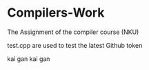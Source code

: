# Compilers-Work
The  Assignment of the compiler course (NKU)

test.cpp are used to test the latest Github token

kai gan kai gan
